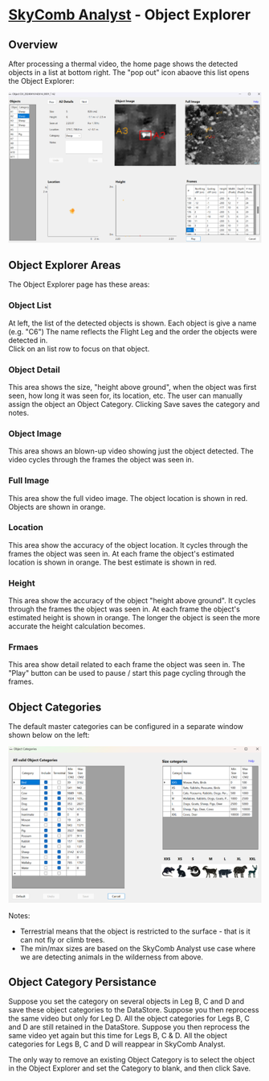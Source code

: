 # [SkyComb Analyst](https://github.com/PhilipQuirke/SkyCombAnalystHelp/blob/main/README.md) - Object Explorer

## Overview
After processing a thermal video, the home page shows the detected objects in a list at bottom right. 
The "pop out" icon abaove this list opens the Object Explorer:

![Object Explorer](./Static/ObjectExplorer.png?raw=true "Object Explorer")

## Object Explorer Areas
The Object Explorer page has these areas:

### Object List
At left, the list of the detected objects is shown. 
Each object is give a name (e.g. "C6") The name reflects the Flight Leg and the order the objects were detected in.   
Click on an list row to focus on that object.

### Object Detail
This area shows the size, "height above ground", when the object was first seen, how long it was seen for, its location, etc.
The user can manually assign the object an Object Category. Clicking Save saves the category and notes. 

### Object Image
This area shows an blown-up video showing just the object detected. The video cycles through the frames the object was seen in.

### Full Image
This area show the full video image. The object location is shown in red. Objects are shown in orange.

### Location
This area show the accuracy of the object location. It cycles through the frames the object was seen in. 
At each frame the object's estimated location is shown in orange. The best estimate is shown in red.

### Height
This area show the accuracy of the object "height above ground". It cycles through the frames the object was seen in. 
At each frame the object's estimated height is shown in orange. 
The longer the object is seen the more accurate the height calculation becomes.

### Frmaes
This area show detail related to each frame the object was seen in. 
The "Play" button can be used to pause / start this page cycling through the frames.

## Object Categories
The default master categories can be configured in a separate window shown below on the left:

![Animal Sizes](./Static/AnimalSizes.png?raw=true "Animal Sizes")

Notes:
- Terrestrial means that the object is restricted to the surface - that is it can not fly or climb trees.
- The min/max sizes are based on the SkyComb Analyst use case where we are detecting animals in the wilderness from above.    

## Object Category Persistance
Suppose you set the category on several objects in Leg B, C and D and save these object categories to the DataStore.
Suppose you then reprocess the same video but only for Leg D. All the object categories for Legs B, C and D are still retained in the DataStore.
Suppose you then reprocess the same video yet again but this time for Legs B, C & D. All the object categories for Legs B, C and D will reappear in SkyComb Analyst.
 
The only way to remove an existing Object Category is to select the object in the Object Explorer and set the Category to blank, and then click Save.
